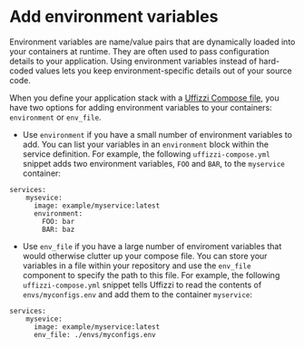 # Add environment variables  

Environment variables are name/value pairs that are dynamically loaded into your containers at runtime. They are often used to pass configuration details to your application. Using environment variables instead of hard-coded values lets you keep environment-specific details out of your source code.  

When you define your application stack with a [Uffizzi Compose file](../config/compose-spec.md), you have two options for adding environment variables to your containers: `environment` or `env_file`.  

* Use `environment` if you have a small number of environment variables to add. You can list your variables in an `environment` block within the service definition. For example, the following `uffizzi-compose.yml` snippet adds two environment variables, `FOO` and `BAR`, to the `myservice` container:    
```    
services:
    mysevice:
      image: example/myservice:latest
      environment:
        FOO: bar
        BAR: baz
```

* Use `env_file` if you have a large number of enviroment variables that would otherwise clutter up your compose file. You can store your variables in a file within your repository and use the `env_file` component to specify the path to this file. For example, the following `uffizzi-compose.yml` snippet tells Uffizzi to read the contents of `envs/myconfigs.env` and add them to the container `myservice`:  
```
services:
    mysevice:
      image: example/myservice:latest
      env_file: ./envs/myconfigs.env
```
